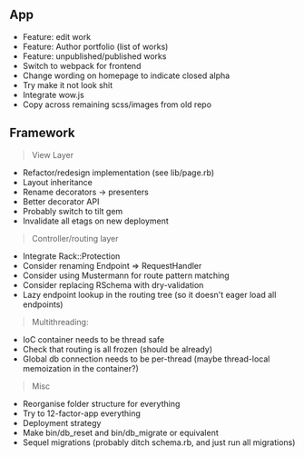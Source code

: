 App
---

 - Feature: edit work
 - Feature: Author portfolio (list of works)
 - Feature: unpublished/published works
 - Switch to webpack for frontend
 - Change wording on homepage to indicate closed alpha
 - Try make it not look shit
 - Integrate wow.js
 - Copy across remaining scss/images from old repo

Framework
---------

 > View Layer
   - Refactor/redesign implementation (see lib/page.rb)
   - Layout inheritance
   - Rename decorators -> presenters
   - Better decorator API
   - Probably switch to tilt gem
   - Invalidate all etags on new deployment

 > Controller/routing layer
   - Integrate Rack::Protection
   - Consider renaming Endpoint => RequestHandler
   - Consider using Mustermann for route pattern matching
   - Consider replacing RSchema with dry-validation
   - Lazy endpoint lookup in the routing tree (so it doesn't eager load all
     endpoints)

 > Multithreading:
   - IoC container needs to be thread safe
   - Check that routing is all frozen (should be already)
   - Global db connection needs to be per-thread (maybe thread-local
     memoization in the container?)

 > Misc
   - Reorganise folder structure for everything
   - Try to 12-factor-app everything
   - Deployment strategy
   - Make bin/db_reset and bin/db_migrate or equivalent
   - Sequel migrations (probably ditch schema.rb, and just run all migrations)

